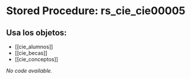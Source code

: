 # Stored Procedure: rs_cie_cie00005

## Usa los objetos:
- [[cie_alumnos]]
- [[cie_becas]]
- [[cie_conceptos]]

*No code available.*
